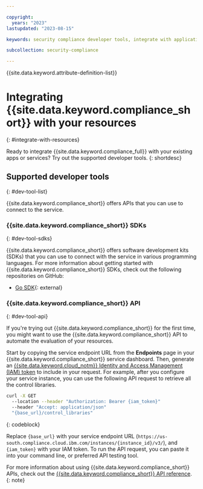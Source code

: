 ```yaml
---

copyright:
  years: "2023"
lastupdated: "2023-08-15"

keywords: security compliance developer tools, integrate with application, API, SDK, CLI

subcollection: security-compliance

---
```


{{site.data.keyword.attribute-definition-list}}

# Integrating {{site.data.keyword.compliance_short}} with your resources
{: #integrate-with-resources}

Ready to integrate {{site.data.keyword.compliance_full}} with your existing apps or services? Try out the supported developer tools.
{: shortdesc}

## Supported developer tools
{: #dev-tool-list}

{{site.data.keyword.compliance_short}} offers APIs that you can use to connect to the service.


### {{site.data.keyword.compliance_short}} SDKs
{: #dev-tool-sdks}

{{site.data.keyword.compliance_short}} offers software development kits (SDKs) that you can use to connect with the service in various programming languages. For more information about getting started with {{site.data.keyword.compliance_short}} SDKs, check out the following repositories on GitHub:

- [Go SDK](https://github.com/IBM/scc-go-sdk){: external}




### {{site.data.keyword.compliance_short}} API
{: #dev-tool-api}

If you're trying out {{site.data.keyword.compliance_short}} for the first time, you might want to use the {{site.data.keyword.compliance_short}} API to automate the evaluation of your resources. 

Start by copying the service endpoint URL from the **Endpoints** page in your {{site.data.keyword.compliance_short}} service dashboard. Then, generate an [{{site.data.keyword.cloud_notm}} Identity and Access Management (IAM) token](/docs/account?topic=account-iamtoken_from_apikey) to include in your request. For example, after you configure your service instance, you can use the following API request to retrieve all the control libraries.


```sh
curl -X GET 
  --location --header "Authorization: Bearer {iam_token}" 
  --header "Accept: application/json" 
  "{base_url}/control_libraries"

```
{: codeblock}

Replace `{base_url}` with your service endpoint URL (`https://us-south.compliance.cloud.ibm.com/instances/{instance_id}/v3/`), and `{iam_token}` with your IAM token. To run the API request, you can paste it into your command line, or preferred API testing tool. 

For more information about using {{site.data.keyword.compliance_short}} APIs, check out the [{{site.data.keyword.compliance_short}} API reference](/apidocs/security-compliance).
{: note}

